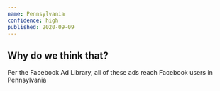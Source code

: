 ```yaml
---
name: Pennsylvania
confidence: high
published: 2020-09-09
---
```


## Why do we think that?

Per the Facebook Ad Library, all of these ads reach Facebook users in Pennsylvania

